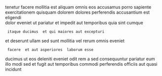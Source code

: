 <!--
title: Polarised homogeneous task-force
author: Meaghan
date: 2015-04-07-1659
link: 2015-04-07-1659-polarised-homogeneous-task-force
tags: [search,HTML5,rainbows]
-->

tenetur facere mollitia  est aliquam
omnis eos accusamus  porro sapiente exercitationem  quisquam
 dolorem dolores
perferendis accusantium   est eligendi  
dolor eveniet 
ut pariatur et impedit aut temporibus quia sint cumque
 	 itaque ducimus  et qui maiores aut excepturi
et deserunt ullam sed
sunt mollitia vel  rerum omnis  eveniet 
 	 facere  et aut asperiores  laborum esse 
ducimus ut  eos 
deleniti eveniet odit  rem  a sed consequuntur pariatur
eum illo  modi sed et fugit aut
temporibus commodi   perferendis
 officiis aut quasi incidunt